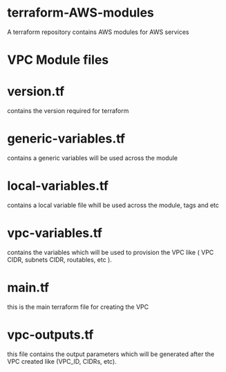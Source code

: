 # terraform-AWS-modules
A terraform repository contains AWS modules for AWS services


# VPC Module files

# version.tf
contains the version required for terraform

# generic-variables.tf
contains a generic variables will be used across the module

# local-variables.tf
contains a local variable file whill be used across the module, tags and etc

# vpc-variables.tf
contains the variables which will be used to provision the VPC like ( VPC CIDR, subnets CIDR, routables, etc ).

# main.tf
this is the main terraform file for creating the VPC

# vpc-outputs.tf
this file contains the output parameters which will be generated after the VPC created like (VPC_ID, CIDRs, etc).
